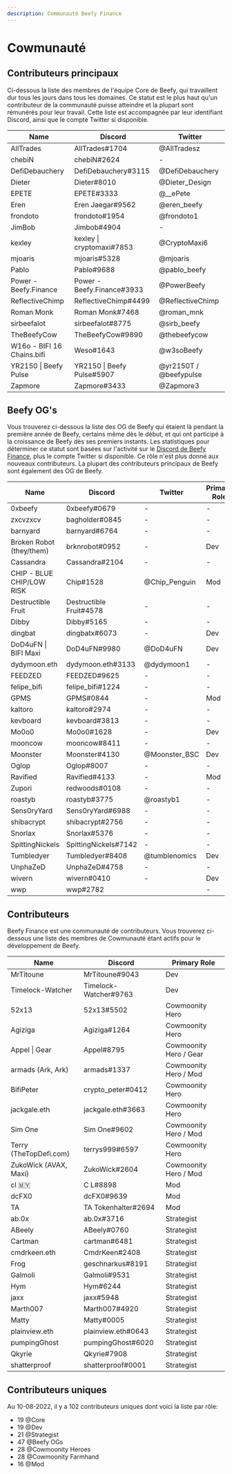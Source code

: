 ```yaml
---
description: Communauté Beefy Finance
---
```


# Cowmunauté

## Contributeurs principaux

Ci-dessous la liste des membres de l'équipe Core de Beefy, qui travaillent dur tous les jours dans tous les domaines. Ce statut est le plus haut qu'un contributeur de la communauté puisse atteindre et la plupart sont rémunérés pour leur travail. Cette liste est accompagnée par leur identifiant Discord, ainsi que le compte Twitter si disponible.

| Name                       | Discord                    | Twitter                |
| -------------------------- | -------------------------- | ---------------------- |
| AllTrades                  | AllTrades#1704             | @AllTradesz            |
| chebiN                     | chebiN#2624                | -                      |
| DefiDebauchery             | DefiDebauchery#3115        | @DefiDebauchery        |
| Dieter                     | Dieter#8010                | @Dieter\_Design        |
| EPETE                      | EPETE#3333                 | @\_\_ePete             |
| Eren                       | Eren Jaegar#9562           | @eren\_beefy           |
| frondoto                   | frondoto#1954              | @frondoto1             |
| JimBob                     | Jimbob#4904                | -                      |
| kexley                     | kexley \| cryptomaxi#7853  | @CryptoMaxi6           |
| mjoaris                    | mjoaris#5328               | @mjoaris               |
| Pablo                      | Pablo#9688                 | @pablo\_beefy          |
| Power - Beefy.Finance      | Power - Beefy.Finance#3933 | @PowerBeefy            |
| ReflectiveChimp            | ReflectiveChimp#4499       | @ReflectiveChimp       |
| Roman Monk                 | Roman Monk#7468            | @roman\_mnk            |
| sirbeefalot                | sirbeefalot#8775           | @sirb\_beefy           |
| TheBeefyCow                | TheBeefyCow#9890           | @thebeefycow           |
| W16o - BIFI 16 Chains.bifi | Weso#1643                  | @w3soBeefy             |
| YR2150 \| Beefy Pulse      | YR2150 \| Beefy Pulse#5907 | @yr2150T / @beefypulse |
| Zapmore                    | Zapmore#3433               | @Zapmore3              |

## Beefy OG's

Vous trouverez ci-dessous la liste des OG de Beefy qui étaient là pendant la première année de Beefy, certains même dès le début, et qui ont participé à la croissance de Beefy dès ses premiers instants. Les statistiques pour déterminer ce statut sont basées sur l'activité sur le [Discord de Beefy Finance](https://discord.com/invite/yq8wfHd), plus le compte Twitter si disponible. Ce rôle n'est plus donné aux nouveaux contributeurs. La plupart des contributeurs principaux de Beefy sont également des OG de Beefy.

| Name                      | Discord                 | Twitter        | Primary Role |
| ------------------------- | ----------------------- | -------------- | ------------ |
| 0xbeefy                   | 0xbeefy#0679            | -              | -            |
| zxcvzxcv                  | bagholder#0845          | -              | -            |
| barnyard                  | barnyard#6764           | -              | -            |
| Broken Robot (they/them)  | brknrobot#0952          | -              | Dev          |
| Cassandra                 | Cassandra#2104          | -              | -            |
| CHIP - BLUE CHIP/LOW RISK | Chip#1528               | @Chip\_Penguin | Mod          |
| Destructible Fruit        | Destructible Fruit#4578 | -              | -            |
| Dibby                     | Dibby#5165              | -              | -            |
| dingbat                   | dingbatx#6073           | -              | Dev          |
| DoD4uFN \| BIFI Maxi      | DoD4uFN#9980            | @DoD4uFN       | Dev          |
| dydymoon.eth              | dydymoon.eth#3133       | @dydymoon1     | -            |
| FEEDZED                   | FEEDZED#9625            | -              | -            |
| felipe\_bifi              | felipe\_bifi#1224       | -              | -            |
| GPMS                      | GPMS#0844               | -              | Mod          |
| kaltoro                   | kaltoro#2974            | -              | -            |
| kevboard                  | kevboard#3813           | -              | -            |
| Mo0o0                     | Mo0o0#1628              | -              | Dev          |
| mooncow                   | mooncow#8411            | -              | -            |
| Moonster                  | Moonster#4130           | @Moonster\_BSC | Dev          |
| Oglop                     | Oglop#8007              | -              | -            |
| Ravified                  | Ravified#4133           | -              | Mod          |
| Zupori                    | redwoods#0108           | -              | -            |
| roastyb                   | roastyb#3775            | @roastyb1      | -            |
| Sens0ryYard               | Sens0ryYard#6988        | -              | -            |
| shibacrypt                | shibacrypt#2756         | -              | -            |
| Snorlax                   | Snorlax#5376            | -              | -            |
| SpittingNickels           | SpittingNickels#7142    | -              | -            |
| Tumbledyer                | Tumbledyer#8408         | @tumblenomics  | Dev          |
| UnphaZeD                  | UnphaZeD#4758           | -              | -            |
| wivern                    | wivern#0410             | -              | Dev          |
| wwp                       | wwp#2782                |                | -            |

## Contributeurs

Beefy Finance est une communauté de contributeurs. Vous trouverez ci-dessous une liste des membres de Cowmunauté étant actifs pour le développement de Beefy.

| Name                   | Discord               | Primary Role           |
| ---------------------- | --------------------- | ---------------------- |
| MrTitoune              | MrTitoune#9043        | Dev                    |
| Timelock-Watcher       | Timelock-Watcher#9763 | Dev                    |
| 52x13                  | 52x13#5502            | Cowmoonity Hero        |
| Agiziga                | Agiziga#1264          | Cowmoonity Hero        |
| Appel \| Gear          | Appel#8795            | Cowmoonity Hero / Gear |
| armads (Ark, Ark)      | armads#1337           | Cowmoonity Hero / Mod  |
| BifiPeter              | crypto\_peter#0412    | Cowmoonity Hero        |
| jackgale.eth           | jackgale.eth#3663     | Cowmoonity Hero        |
| Sim One                | Sim One#9602          | Cowmoonity Hero / Mod  |
| Terry (TheTopDefi.com) | terrys999#6597        | Cowmoonity Hero        |
| ZukoWick (AVAX, Maxi)  | ZukoWick#2604         | Cowmoonity Hero / Mod  |
| cl 🇲🇾                | C L#8898              | Mod                    |
| dcFX0                  | dcFX0#9639            | Mod                    |
| TA                     | TA Tokenhalter#2694   | Mod                    |
| ab.0x                  | ab.0x#3716            | Strategist             |
| ABeely                 | ABeely#0760           | Strategist             |
| Cartman                | cartman#6481          | Strategist             |
| cmdrkeen.eth           | CmdrKeen#2408         | Strategist             |
| Frog                   | geschnarkus#8191      | Strategist             |
| Galmoli                | Galmoli#9531          | Strategist             |
| Hym                    | Hym#6244              | Strategist             |
| jaxx                   | jaxx#5948             | Strategist             |
| Marth007               | Marth007#4920         | Strategist             |
| Matty                  | Matty#0005            | Strategist             |
| plainview.eth          | plainview.eth#0643    | Strategist             |
| pumpingGhost           | pumpingGhost#6020     | Strategist             |
| Qkyrie                 | Qkyrie#7908           | Strategist             |
| shatterproof           | shatterproof#0001     | Strategist             |

## Contributeurs uniques

&#x20;Au 10-08-2022, il y a 102 contributeurs uniques dont voici la liste par rôle:

* 19 @Core
* 19 @Dev
* 21 @Strategist
* 47 @Beefy OGs
* 28 @Cowmoonity Heroes
* 28 @Cowmoonity Farmhand
* 16 @Mod
